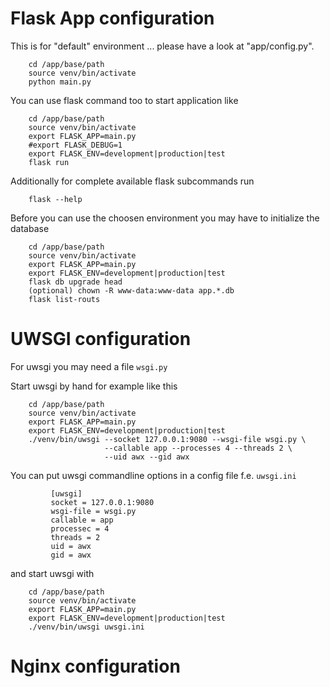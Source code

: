 # Flask App configuration
This is for "default" environment ... please have a look at "app/config.py".

        cd /app/base/path
        source venv/bin/activate
        python main.py

You can use flask command too to start application like

        cd /app/base/path
        source venv/bin/activate
        export FLASK_APP=main.py
        #export FLASK_DEBUG=1
        export FLASK_ENV=development|production|test
        flask run

Additionally for complete available flask subcommands run

        flask --help

Before you can use the choosen environment you may have to initialize the database

        cd /app/base/path
        source venv/bin/activate
        export FLASK_APP=main.py
        export FLASK_ENV=development|production|test
        flask db upgrade head
        (optional) chown -R www-data:www-data app.*.db
        flask list-routs

# UWSGI configuration
For uwsgi you may need a file `wsgi.py`

Start uwsgi by hand for example like this

        cd /app/base/path
        source venv/bin/activate
        export FLASK_APP=main.py
        export FLASK_ENV=development|production|test
        ./venv/bin/uwsgi --socket 127.0.0.1:9080 --wsgi-file wsgi.py \
                         --callable app --processes 4 --threads 2 \
                         --uid awx --gid awx

You can put uwsgi commandline options in a config file f.e. `uwsgi.ini`

             [uwsgi]
             socket = 127.0.0.1:9080
             wsgi-file = wsgi.py
             callable = app
             processec = 4
             threads = 2
             uid = awx
             gid = awx

and start uwsgi with

        cd /app/base/path
        source venv/bin/activate
        export FLASK_APP=main.py
        export FLASK_ENV=development|production|test
        ./venv/bin/uwsgi uwsgi.ini

# Nginx configuration

